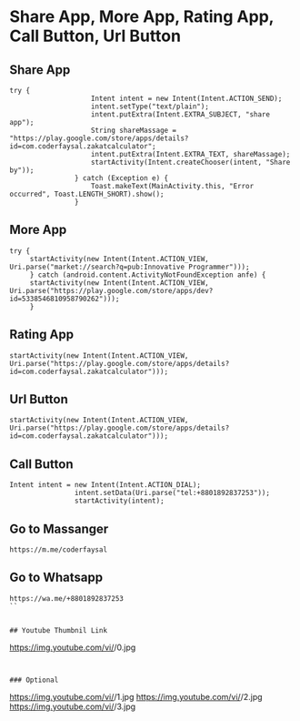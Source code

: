 # Share App, More App, Rating App, Call Button, Url Button

## Share App

```
try {
                    Intent intent = new Intent(Intent.ACTION_SEND);
                    intent.setType("text/plain");
                    intent.putExtra(Intent.EXTRA_SUBJECT, "share app");
                    String shareMassage = "https://play.google.com/store/apps/details?id=com.coderfaysal.zakatcalculator";
                    intent.putExtra(Intent.EXTRA_TEXT, shareMassage);
                    startActivity(Intent.createChooser(intent, "Share by"));
                } catch (Exception e) {
                    Toast.makeText(MainActivity.this, "Error occurred", Toast.LENGTH_SHORT).show();
                }
```

## More App

```
try {
     startActivity(new Intent(Intent.ACTION_VIEW, Uri.parse("market://search?q=pub:Innovative Programmer")));
     } catch (android.content.ActivityNotFoundException anfe) {
     startActivity(new Intent(Intent.ACTION_VIEW, Uri.parse("https://play.google.com/store/apps/dev?id=5338546810958790262")));
     }
```

## Rating App

```
startActivity(new Intent(Intent.ACTION_VIEW, Uri.parse("https://play.google.com/store/apps/details?id=com.coderfaysal.zakatcalculator")));
```


## Url Button

```
startActivity(new Intent(Intent.ACTION_VIEW, Uri.parse("https://play.google.com/store/apps/details?id=com.coderfaysal.zakatcalculator")));
```


## Call Button

```
Intent intent = new Intent(Intent.ACTION_DIAL);
                intent.setData(Uri.parse("tel:+8801892837253"));
                startActivity(intent);
```


## Go to Massanger

```
https://m.me/coderfaysal
```


## Go to Whatsapp

```
https://wa.me/+8801892837253
``


## Youtube Thumbnil Link

```
https://img.youtube.com/vi/<insert-youtube-video-id-here>/0.jpg
```


### Optional

```
https://img.youtube.com/vi/<insert-youtube-video-id-here>/1.jpg
https://img.youtube.com/vi/<insert-youtube-video-id-here>/2.jpg
https://img.youtube.com/vi/<insert-youtube-video-id-here>/3.jpg
```











